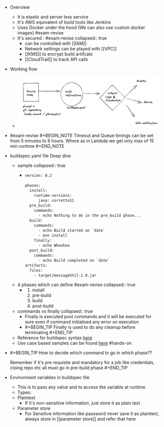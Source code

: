 - Overview
	- It is elastic and server less service
	- It's AWS equivalent of build tools like Jenkins
	- Uses Docker under the hood (We can also use custom docker images) #exam-revise
	- It's secured : #exam-revise
	  collapsed:: true
		- can be controlled with [[IAM]]
		- Network settings can be played with [[VPC]]
		- [[KMS]] to encrypt build artifcats
		- [[CloudTrail]] to track API calls
- Working flow
	- ![image.png](../assets/image_1647975987455_0.png)
- #exam-revise 
  #+BEGIN_NOTE
  Timeout and Queue timings can be set from 5 minutes to 8 hours. Where as in Lambda we get only max of 15 min runtime
  #+END_NOTE
- buildspec.yaml file Deep dive
	- sample
	  collapsed:: true
		- ```
		  version: 0.2
		  
		  phases:
		    install:
		      runtime-versions:
		        java: corretto11
		    pre_build:
		      commands:
		        - echo Nothing to do in the pre_build phase...
		    build:
		      commands:
		        - echo Build started on `date`
		        - mvn install
		      finally:
		        - echo Whoohoo
		    post_build:
		      commands:
		        - echo Build completed on `date`
		  artifacts:
		    files:
		      - target/messageUtil-1.0.jar
		  ```
	- 4 phases which can define #exam-revise
	  collapsed:: true
		- 1. install
		  2. pre-build
		  3. build
		  4. post-build
	- commands vs finally
	  collapsed:: true
		- Finally is executed post commands and it will be executed for sure even if command initialised any error on execution
		- #+BEGIN_TIP
		  Finally is used to do any cleanup before terminating
		  #+END_TIP
	- Reference for buildspec syntax [here](https://docs.aws.amazon.com/codebuild/latest/userguide/build-spec-ref.html#build-spec-ref-syntax)
	- Use case based samples can be found [here](https://docs.aws.amazon.com/codebuild/latest/userguide/use-case-based-samples.html) #hands-on
- #+BEGIN_TIP
  How to decide which command to go in which phase??
  
  Remember if it's pre requisite and mandatory for a job like credentials, cloing repo etc all must go in pre-build phase
  #+END_TIP
- Environment variables in buildspec file
	- This is to pass any value and to access the variable at runtime
	- Types:
	- Plaintext
		- If it's non-sensitive information, just store it as plain text
	- Parameter store
		- For Sensitive information like password never save it as plaintext, always store in [[parameter store]] and refer that here